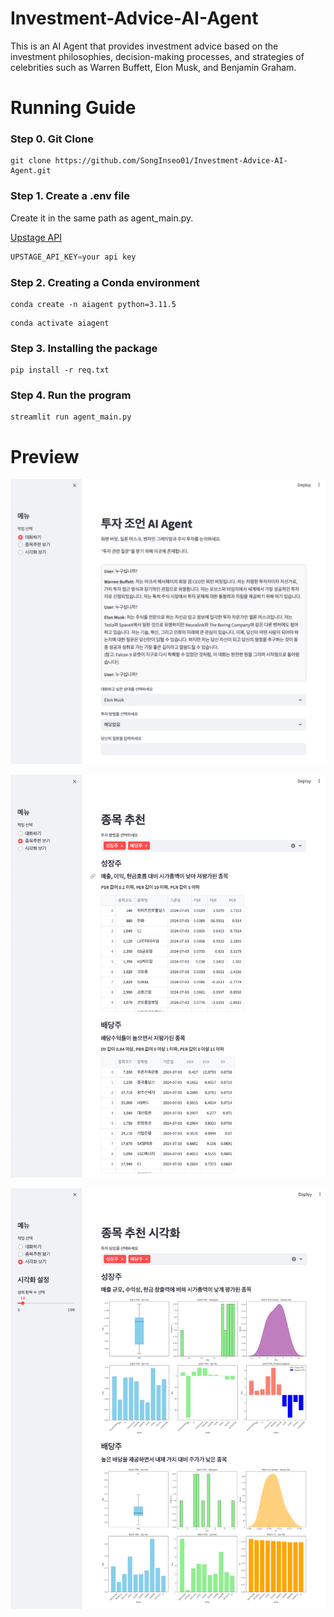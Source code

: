# Investment-Advice-AI-Agent

This is an AI Agent that provides investment advice based on the investment philosophies, decision-making processes, and strategies of celebrities such as Warren Buffett, Elon Musk, and Benjamin Graham.

# Running Guide

### Step 0. Git Clone

```shell
git clone https://github.com/SongInseo01/Investment-Advice-AI-Agent.git
```

### Step 1. Create a .env file

Create it in the same path as agent_main.py.

[Upstage API](https://console.upstage.ai/api-keys)

```python
UPSTAGE_API_KEY=your api key
```

### Step 2. Creating a Conda environment

```shell
conda create -n aiagent python=3.11.5
```

```shell
conda activate aiagent
```

### Step 3. Installing the package

```shell
pip install -r req.txt
```

### Step 4. Run the program

```shell
streamlit run agent_main.py
```

# Preview

![1731383370526](image/README/1731383370526.png)

![1731383393378](image/README/1731383393378.png)

![1731383407476](image/README/1731383407476.png)
